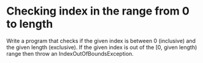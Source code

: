 # Checking index in the range from 0 to length
Write a program that checks if the given index is between 0 (inclusive) and the given length (exclusive). If the given index is out of the [0, given length) range then throw an IndexOutOfBoundsException.
